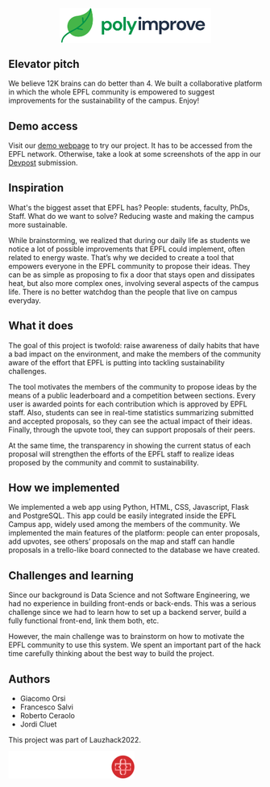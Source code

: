 <img src="img/polyimprove_logo.png" alt="drawing" width="300"  style="display: block; margin: 0 auto" >

## Elevator pitch
We believe 12K brains can do better than 4. We built a collaborative platform in which the whole EPFL community is empowered to suggest improvements for the sustainability of the campus. Enjoy!

## Demo access
Visit our [demo webpage](http://10.90.38.15:5001/) to try our project.
It has to be accessed from the EPFL network. Otherwise, take a look at some screenshots of the app in our [Devpost](https://devpost.com/software/polyimprove) submission.

## Inspiration
What's the biggest asset that EPFL has? People: students, faculty, PhDs, Staff. What do we want to solve? Reducing waste and making the campus more sustainable. 

While brainstorming, we realized that during our daily life as students we notice a lot of possible improvements that EPFL could implement, often related to energy waste. That’s why we decided to create a tool that empowers everyone in the EPFL community to propose their ideas. They can be as simple as proposing to fix a door that stays open and dissipates heat, but also more complex ones, involving several aspects of the campus life. There is no better watchdog than the people that live on campus everyday. 

## What it does
The goal of this project is twofold: raise awareness of daily habits that have a bad impact on the environment, and make the members of the community aware of the effort that EPFL is putting into tackling sustainability challenges. 
 
The tool motivates the members of the community to propose ideas by the means of a public leaderboard and a competition between sections. Every user is awarded points for each contribution which is approved by EPFL staff. Also, students can see in real-time statistics summarizing submitted and accepted proposals, so they can see the actual impact of their ideas. Finally, through the upvote tool, they can support proposals of their peers.

At the same time, the transparency in showing the current status of each proposal will strengthen the efforts of the EPFL staff to realize ideas proposed by the community and commit to sustainability.

## How we implemented
We implemented a web app using Python, HTML, CSS, Javascript, Flask and PostgreSQL. This app could be easily integrated inside the EPFL Campus app, widely used among the members of the community. We implemented the main features of the platform: people can enter proposals, add upvotes, see others’ proposals on the map and staff can handle proposals in a trello-like board connected to the database we have created. 

## Challenges and learning
Since our background is Data Science and not Software Engineering, we had no experience in building front-ends or back-ends. This was a serious challenge since we had to learn how to set up a backend server, build a fully functional front-end, link them both, etc.

However, the main challenge was to brainstorm on how to motivate the EPFL community to use this system. We spent an important part of the hack time carefully thinking about the best way to build the project.

## Authors
* Giacomo Orsi
* Francesco Salvi
* Roberto Ceraolo
* Jordi Cluet

This project was part of Lauzhack2022.

<img src="img/lauzhack_logo.svg" alt="drawing" width="250"   >
